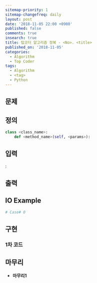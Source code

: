 ```yaml
---
sitemap-priority: 1
sitemap-changefreq: daily
layout: post
date: '2018-11-05 22:00 +0900'
published: false
comments: true
insearch: true
title: 탑코더 알고리즘 정복 - <No>. <title>
published_on: '2018-11-05'
categories:
  - Algorithm
  - Top Coder
tags:
  - Algorithm
  - <tag>
  - Python
---
```


## 문제


## 정의
```py
class <class_name>:
	def <method_name>(self, <params>):
```

## 입력
<param> :

## 출력
<result>

## IO Example
```py
# Case# 0
```

## 구현

### 1차 코드

## 마무리
- **마무리1**
